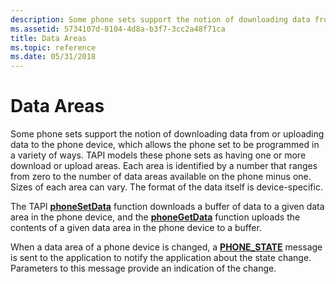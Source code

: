 ```yaml
---
description: Some phone sets support the notion of downloading data from or uploading data to the phone device, which allows the phone set to be programmed in a variety of ways.
ms.assetid: 5734107d-8104-4d8a-b3f7-3cc2a48f71ca
title: Data Areas
ms.topic: reference
ms.date: 05/31/2018
---
```


# Data Areas

Some phone sets support the notion of downloading data from or uploading data to the phone device, which allows the phone set to be programmed in a variety of ways. TAPI models these phone sets as having one or more download or upload areas. Each area is identified by a number that ranges from zero to the number of data areas available on the phone minus one. Sizes of each area can vary. The format of the data itself is device-specific.

The TAPI [**phoneSetData**](/windows/desktop/api/Tapi/nf-tapi-phonesetdata) function downloads a buffer of data to a given data area in the phone device, and the [**phoneGetData**](/windows/desktop/api/Tapi/nf-tapi-phonegetdata) function uploads the contents of a given data area in the phone device to a buffer.

When a data area of a phone device is changed, a [**PHONE\_STATE**](phone-state.md) message is sent to the application to notify the application about the state change. Parameters to this message provide an indication of the change.

 

 



